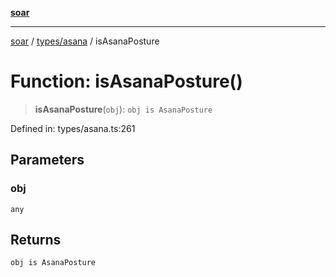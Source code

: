 [**soar**](../../../README.md)

***

[soar](../../../modules.md) / [types/asana](../README.md) / isAsanaPosture

# Function: isAsanaPosture()

> **isAsanaPosture**(`obj`): `obj is AsanaPosture`

Defined in: types/asana.ts:261

## Parameters

### obj

`any`

## Returns

`obj is AsanaPosture`
